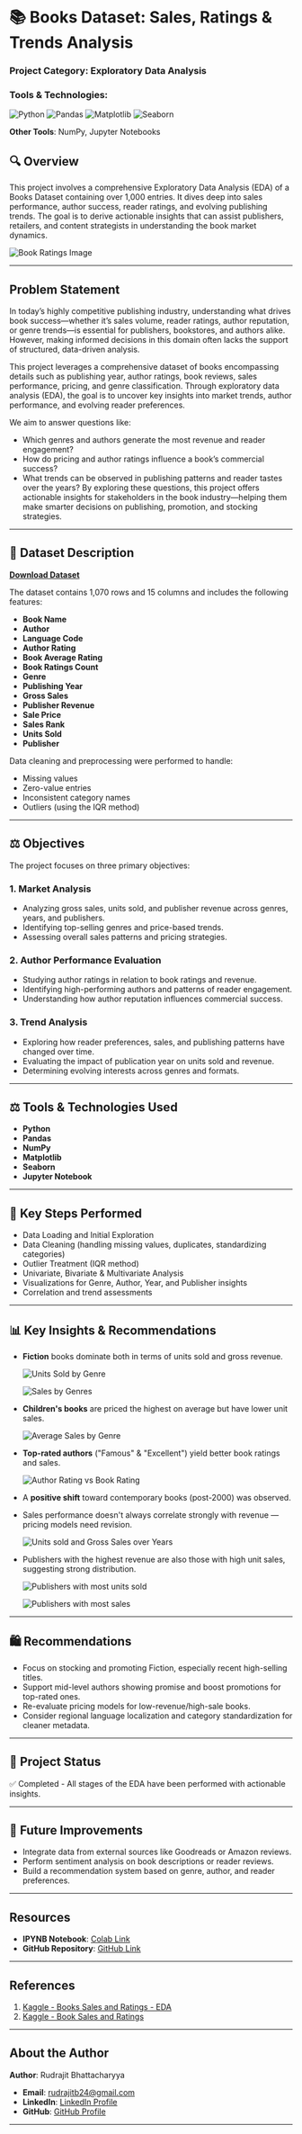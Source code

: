 # 📚 Books Dataset: Sales, Ratings & Trends Analysis

### **Project Category**: Exploratory Data Analysis  
### **Tools & Technologies**:  
![Python](https://img.shields.io/badge/Python-3670A0?style=for-the-badge&logo=python&logoColor=ffdd54) ![Pandas](https://img.shields.io/badge/Pandas-2C2D72?style=for-the-badge&logo=pandas&logoColor=white) ![Matplotlib](https://img.shields.io/badge/Matplotlib-3776AB?style=for-the-badge&logo=matplotlib&logoColor=white) ![Seaborn](https://img.shields.io/badge/Seaborn-43B02A?style=for-the-badge&logo=seaborn&logoColor=white)

**Other Tools**: NumPy, Jupyter Notebooks

## 🔍 Overview
This project involves a comprehensive Exploratory Data Analysis (EDA) of a Books Dataset containing over 1,000 entries. It dives deep into sales performance, author success, reader ratings, and evolving publishing trends. The goal is to derive actionable insights that can assist publishers, retailers, and content strategists in understanding the book market dynamics.

![Book Ratings Image](https://drive.google.com/uc?export=view&id=16GhAOsaYI-iAQzJvBSebBWTYOiMl8qMF)

---

## Problem Statement

In today’s highly competitive publishing industry, understanding what drives book success—whether it’s sales volume, reader ratings, author reputation, or genre trends—is essential for publishers, bookstores, and authors alike. However, making informed decisions in this domain often lacks the support of structured, data-driven analysis.

This project leverages a comprehensive dataset of books encompassing details such as publishing year, author ratings, book reviews, sales performance, pricing, and genre classification. Through exploratory data analysis (EDA), the goal is to uncover key insights into market trends, author performance, and evolving reader preferences.

We aim to answer questions like:

- Which genres and authors generate the most revenue and reader engagement?
- How do pricing and author ratings influence a book’s commercial success?
- What trends can be observed in publishing patterns and reader tastes over the years?
By exploring these questions, this project offers actionable insights for stakeholders in the book industry—helping them make smarter decisions on publishing, promotion, and stocking strategies.

---

## 📂 Dataset Description
**[Download Dataset](https://drive.google.com/file/d/1gqETwP1m8mr_bLlpVir1BXxg-nbbKM0H/view?usp=sharing)**

The dataset contains 1,070 rows and 15 columns and includes the following features:

- **Book Name**
- **Author**
- **Language Code**
- **Author Rating**
- **Book Average Rating**
- **Book Ratings Count**
- **Genre**
- **Publishing Year**
- **Gross Sales**
- **Publisher Revenue**
- **Sale Price**
- **Sales Rank**
- **Units Sold**
- **Publisher**

Data cleaning and preprocessing were performed to handle:
- Missing values
- Zero-value entries
- Inconsistent category names
- Outliers (using the IQR method)

---

## ⚖️ Objectives
The project focuses on three primary objectives:

### 1. **Market Analysis**
- Analyzing gross sales, units sold, and publisher revenue across genres, years, and publishers.
- Identifying top-selling genres and price-based trends.
- Assessing overall sales patterns and pricing strategies.

### 2. **Author Performance Evaluation**
- Studying author ratings in relation to book ratings and revenue.
- Identifying high-performing authors and patterns of reader engagement.
- Understanding how author reputation influences commercial success.

### 3. **Trend Analysis**
- Exploring how reader preferences, sales, and publishing patterns have changed over time.
- Evaluating the impact of publication year on units sold and revenue.
- Determining evolving interests across genres and formats.

---

## ⚖️ Tools & Technologies Used
- **Python**
- **Pandas**
- **NumPy**
- **Matplotlib**
- **Seaborn**
- **Jupyter Notebook**

---

## 🔄 Key Steps Performed
- Data Loading and Initial Exploration
- Data Cleaning (handling missing values, duplicates, standardizing categories)
- Outlier Treatment (IQR method)
- Univariate, Bivariate & Multivariate Analysis
- Visualizations for Genre, Author, Year, and Publisher insights
- Correlation and trend assessments

---

## 📊 Key Insights & Recommendations
- **Fiction** books dominate both in terms of units sold and gross revenue.

  ![Units Sold by Genre](https://drive.google.com/uc?export=view&id=1lpRLUQC-a_ESsQjfkPkksYTXZ8uwK0zI)

  ![Sales by Genres](https://drive.google.com/uc?export=view&id=1EFg9fEFEFcgOfFD5p1XC3pbXppAfBJys)
  
- **Children's books** are priced the highest on average but have lower unit sales.

  ![Average Sales by Genre](https://drive.google.com/uc?export=view&id=17v93i-xBA7_novqK2Y887Qge4UqfT0JQ)
  
- **Top-rated authors** ("Famous" & "Excellent") yield better book ratings and sales.

  ![Author Rating vs Book Rating](https://drive.google.com/uc?export=view&id=1AkCXuLE8RFsV0rIERzkKtW_7yCWxmdzz)
  
- A **positive shift** toward contemporary books (post-2000) was observed.
- Sales performance doesn't always correlate strongly with revenue — pricing models need revision.

  ![Units sold and Gross Sales over Years](https://drive.google.com/uc?export=view&id=1yrMeChOK5j9LFOl1BL_mdTCXiEO9s8GL)
  
- Publishers with the highest revenue are also those with high unit sales, suggesting strong distribution.

  ![Publishers with most units sold](https://drive.google.com/uc?export=view&id=1n60cyAJB4HdBFb81P3k8A8wIMynRT_Lm)

  ![Publishers with most sales](https://drive.google.com/uc?export=view&id=1pfdjrMts_4W3xBVV7D3vm6uImHetw_Vd)

---

## 🛍️ Recommendations
- Focus on stocking and promoting Fiction, especially recent high-selling titles.
- Support mid-level authors showing promise and boost promotions for top-rated ones.
- Re-evaluate pricing models for low-revenue/high-sale books.
- Consider regional language localization and category standardization for cleaner metadata.

---

## 💼 Project Status
✅ Completed - All stages of the EDA have been performed with actionable insights.

---

## 📅 Future Improvements
- Integrate data from external sources like Goodreads or Amazon reviews.
- Perform sentiment analysis on book descriptions or reader reviews.
- Build a recommendation system based on genre, author, and reader preferences.

---

## Resources

- **IPYNB Notebook**: [Colab Link](https://colab.research.google.com/drive/1qts71CzLuJIalFSmwJ3BOb3TB7cHmVAx?usp=sharing)  
- **GitHub Repository**: [GitHub Link](https://github.com/Rudrajit12/Book-Sales-Ratings) 

---

## References

1. [Kaggle - Books Sales and Ratings - EDA](https://www.kaggle.com/code/faresabbasai2022/books-sales-and-ratings-eda)
2. [Kaggle - Book Sales and Ratings](https://www.kaggle.com/datasets/thedevastator/books-sales-and-ratings)

---

## About the Author

**Author**: Rudrajit Bhattacharyya  

- **Email**: [rudrajitb24@gmail.com](mailto:rudrajitb24@gmail.com)  
- **LinkedIn**: [LinkedIn Profile](https://www.linkedin.com/in/rudrajitb/)  
- **GitHub**: [GitHub Profile](https://github.com/Rudrajit12)

---

